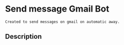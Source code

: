 # Send message Gmail Bot

    Created to send messages on gmail on automatic away.

##  Description
#

